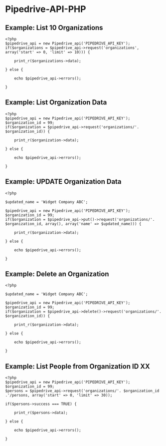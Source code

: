 # Pipedrive-API-PHP

## Example: List 10 Organizations
    
    <?php 
    $pipedrive_api = new Pipedrive_api('PIPEDRIVE_API_KEY');
    if($organizations = $pipedrive_api->request('organizations', array('start' => 0, 'limit' => 10))) {

        print_r($organizations->data); 

    } else {
        
        echo $pipedrive_api->errors(); 

    }


## Example: List Organization Data
    
    <?php 
    $pipedrive_api = new Pipedrive_api('PIPEDRIVE_API_KEY');
    $organization_id = 99; 
    if($organization = $pipedrive_api->request('organizations/'. $organization_id)) {

        print_r($organization->data); 

    } else {
        
        echo $pipedrive_api->errors(); 

    }


## Example: UPDATE Organization Data
    
    <?php 

    $updated_name = 'Widget Company ABC'; 

    $pipedrive_api = new Pipedrive_api('PIPEDRIVE_API_KEY');
    $organization_id = 99; 
    if($organization = $pipedrive_api->put()->request('organizations/'. $organization_id, array(), array('name' => $updated_name))) {

        print_r($organization->data); 

    } else {
        
        echo $pipedrive_api->errors(); 

    }


## Example: Delete an Organization
    
    <?php 

    $updated_name = 'Widget Company ABC'; 

    $pipedrive_api = new Pipedrive_api('PIPEDRIVE_API_KEY');
    $organization_id = 99; 
    if($organization = $pipedrive_api->delete()->request('organizations/'. $organization_id)) {

        print_r($organization->data); 

    } else {
        
        echo $pipedrive_api->errors(); 

    }

## Example: List People from Organization ID XX
    
    <?php 
    $pipedrive_api = new Pipedrive_api('PIPEDRIVE_API_KEY');
    $organization_id = 99; 
    $persons = $pipedrive_api->request('organizations/'. $organization_id .'/persons, array('start' => 0, 'limit' => 30));

    if($persons->success === TRUE) {

        print_r($persons->data); 

    } else {
        
        echo $pipedrive_api->errors(); 

    }